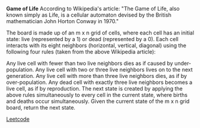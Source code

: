 **Game of Life**
According to Wikipedia's article: "The Game of Life, also known simply as Life, is a cellular automaton devised by the British mathematician John Horton Conway in 1970."

The board is made up of an m x n grid of cells, where each cell has an initial state: live (represented by a 1) or dead (represented by a 0). Each cell interacts with its eight neighbors (horizontal, vertical, diagonal) using the following four rules (taken from the above Wikipedia article):

Any live cell with fewer than two live neighbors dies as if caused by under-population.
Any live cell with two or three live neighbors lives on to the next generation.
Any live cell with more than three live neighbors dies, as if by over-population.
Any dead cell with exactly three live neighbors becomes a live cell, as if by reproduction.
The next state is created by applying the above rules simultaneously to every cell in the current state, where births and deaths occur simultaneously. Given the current state of the m x n grid board, return the next state.

[Leetcode](https://leetcode.com/problems/game-of-life/description/?envType=study-plan-v2&envId=top-interview-150)
